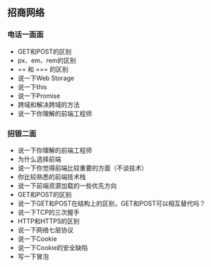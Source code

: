 ## 招商网络

### 电话一面面
- GET和POST的区别
- px、em、rem的区别
- == 和 === 的区别
- 说一下Web Storage
- 说一下this
- 说一下Promise
- 跨域和解决跨域的方法
- 说一下你理解的前端工程师

### 招银二面
- 说一下你理解的前端工程师
- 为什么选择前端
- 说一下你觉得前端比较重要的方面（不谈技术）
- 你比较熟悉的前端技术栈
- 说一下前端资源加载的一些优先方向
- GET和POST的区别
- 说一下GET和POST在结构上的区别，GET和POST可以相互替代吗？
- 说一下TCP的三次握手
- HTTP和HTTPS的区别
- 说一下网络七层协议
- 说一下Cookie
- 说一下Cookie的安全缺陷
- 写一下冒泡

